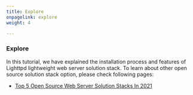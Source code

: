 ```yaml
---
title: Explore
onpagelink: explore
weight: 4

---
```


### **Explore**

In this tutorial, we have explained the installation process and features of Lighttpd lightweight web server solution stack. To learn about other open source solution stack option, please check following pages:

*   [Top 5 Open Source Web Server Solution Stacks In 2021](https://blog.containerize.com/2021/01/08/top-5-open-source-web-server-solution-stacks-in-2021/)

